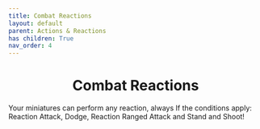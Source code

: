```yaml
---
title: Combat Reactions
layout: default
parent: Actions & Reactions
has children: True
nav_order: 4
---
```



<h1 style="text-align: center;"> Combat Reactions</h1>

Your miniatures can perform any reaction, always If the conditions apply: Reaction Attack,
Dodge, Reaction Ranged Attack and Stand and Shoot!

